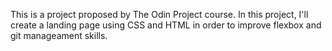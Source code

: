 This is a project proposed by The Odin Project course. In this project, I'll create a landing page using CSS and HTML in order to improve flexbox and git manageament skills.